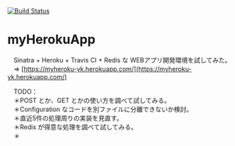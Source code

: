 [![Build Status](https://travis-ci.org/ltw-w2/myherokuapp.svg)](https://travis-ci.org/ltw-w2/myherokuapp)

# myHerokuApp

　Sinatra + Heroku + Travis CI + Redis な WEBアプリ開発環境を試してみた。  
　⇒ [https://myheroku-yk.herokuapp.com/](https://myheroku-yk.herokuapp.com/)

　TODO：  
　＊POST とか、GET とかの使い方を調べて試してみる。  
　＊Configuration なコードを別ファイルに分離できないか検討。  
　＊直近5件の処理周りの実装を見直す。  
　＊Redis が得意な処理を調べて試してみる。  
　＊
　
